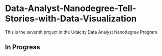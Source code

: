 # Data-Analyst-Nanodegree-Tell-Stories-with-Data-Visualization
This is the seventh project in the Udacity Data Analyst Nanodegree Program 
## In Progress